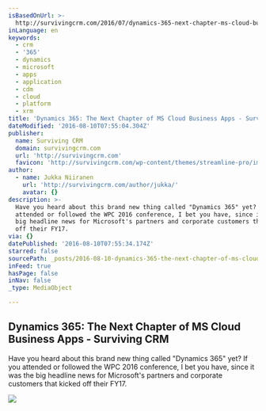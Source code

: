 ```yaml
---
isBasedOnUrl: >-
  http://survivingcrm.com/2016/07/dynamics-365-next-chapter-ms-cloud-business-apps/
inLanguage: en
keywords:
  - crm
  - '365'
  - dynamics
  - microsoft
  - apps
  - application
  - cdm
  - cloud
  - platform
  - xrm
title: 'Dynamics 365: The Next Chapter of MS Cloud Business Apps - Surviving CRM'
dateModified: '2016-08-10T07:55:04.304Z'
publisher:
  name: Surviving CRM
  domain: survivingcrm.com
  url: 'http://survivingcrm.com'
  favicon: 'http://survivingcrm.com/wp-content/themes/streamline-pro/images/favicon.ico'
author:
  - name: Jukka Niiranen
    url: 'http://survivingcrm.com/author/jukka/'
    avatar: {}
description: >-
  Have you heard about this brand new thing called "Dynamics 365" yet? If you
  attended or followed the WPC 2016 conference, I bet you have, since it was the
  big headline news for Microsoft's partners and corporate customers that kicked
  off their FY17.
via: {}
datePublished: '2016-08-10T07:55:34.174Z'
starred: false
sourcePath: _posts/2016-08-10-dynamics-365-the-next-chapter-of-ms-cloud-business-apps-s.md
inFeed: true
hasPage: false
inNav: false
_type: MediaObject

---
```

<article style=""><h1>Dynamics 365: The Next Chapter of MS Cloud Business Apps - Surviving CRM</h1><p>Have you heard about this brand new thing called "Dynamics 365" yet? If you attended or followed the WPC 2016 conference, I bet you have, since it was the big headline news for Microsoft's partners and corporate customers that kicked off their FY17.</p><img src="http://survivingcrm.com/wp-content/uploads/2016/07/Dynamics_365_header.png" /></article>